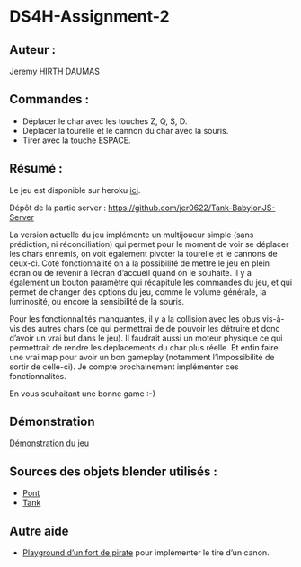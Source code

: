 # DS4H-Assignment-2

## Auteur :
Jeremy HIRTH DAUMAS

## Commandes :
 - Déplacer le char avec les touches Z, Q, S, D.
 - Déplacer la tourelle et le cannon du char avec la souris.
 - Tirer avec la touche ESPACE.

## Résumé :
Le jeu est disponible sur heroku [ici](https://tank-client-babylonjs.herokuapp.com/).

Dépôt de la partie server : https://github.com/jer0622/Tank-BabylonJS-Server

La version actuelle du jeu implémente un multijoueur simple (sans prédiction, ni réconciliation) qui permet pour le moment de voir se déplacer les chars ennemis, on voit également pivoter la tourelle et le cannons de ceux-ci. Coté fonctionnalité on a la possibilité de mettre le jeu en plein écran ou de revenir à l’écran d’accueil quand on le souhaite. Il y a également un bouton paramètre qui récapitule les commandes du jeu, et qui permet de changer des options du jeu, comme le volume générale, la luminosité, ou encore la sensibilité de la souris.

Pour les fonctionnalités manquantes, il y a la collision avec les obus vis-à-vis des autres chars (ce qui permettrai de de pouvoir les détruire et donc d’avoir un vrai but dans le jeu). Il faudrait aussi un moteur physique ce qui permettrait de rendre les déplacements du char plus réelle. Et enfin faire une vrai map pour avoir un bon gameplay (notamment l’impossibilité de sortir de celle-ci). Je compte prochainement implémenter ces fonctionnalités.

En vous souhaitant une bonne game :-)

## Démonstration
[Démonstration du jeu](https://i.ibb.co/cL9JV9z/D-monstration.gif)


## Sources des objets blender utilisés :
 - [Pont](https://www.turbosquid.com/fr/3d-models/free-max-model-bridge/789884)
 - [Tank](https://free3d.com/3d-model/tank-144247.html)

## Autre aide
 - [Playground d’un fort de pirate](https://playground.babylonjs.com/#C21DGD#2) pour implémenter le tire d’un canon.
